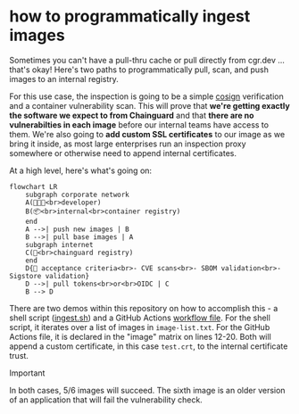 # how to programmatically ingest images

Sometimes you can't have a pull-thru cache or pull directly from cgr.dev ... that's okay!  Here's two paths to programmatically pull, scan, and push images to an internal registry.  

For this use case, the inspection is going to be a simple [cosign](https://www.sigstore.dev/how-it-works) verification and a container vulnerability scan.  This will prove that **we're getting exactly the software we expect to from Chainguard** and that **there are no vulnerabilties in each image** before our internal teams have access to them.  We're also going to **add custom SSL certificates** to our image as we bring it inside, as most large enterprises run an inspection proxy somewhere or otherwise need to append internal certificates.

At a high level, here's what's going on:

```mermaid
flowchart LR
    subgraph corporate network
    A(👩🏻‍💻<br>developer)
    B(📦<br>internal<br>container registry)
    end
    A -->| push new images | B
    B -->| pull base images | A
    subgraph internet
    C(🐙<br>chainguard registry)
    end
    D{🔎 acceptance criteria<br>- CVE scans<br>- SBOM validation<br>- Sigstore validation}
    D -->| pull tokens<br>or<br>OIDC | C
    B --> D
```

There are two demos within this repository on how to accomplish this - a shell script ([ingest.sh](ingest.sh)) and a GitHub Actions [workflow file](actions-ingest.yaml).  For the shell script, it iterates over a list of images in `image-list.txt`.  For the GitHub Actions file, it is declared in the "image" matrix on lines 12-20.  Both will append a custom certificate, in this case `test.crt`, to the internal certificate trust.

> [!IMPORTANT]
> In both cases, 5/6 images will succeed.  The sixth image is an older version of an application that will fail the vulnerability check.
